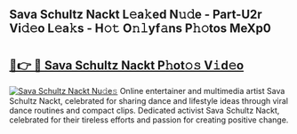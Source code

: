 ## Sava Schultz Nackt L𝚎a𝚔ed N𝚞𝚍e - Part-U2r Vi𝚍𝚎o L𝚎a𝚔s - H𝚘𝚝 O𝚗𝚕yf𝚊ns P𝚑𝚘tos MeXp0

# <h2><a href="http://kf50j9.oniu.top/?m=Sava+Schultz+Nackt">🔗👉 🔴 Sava Schultz Nackt P𝚑ot𝚘𝚜 V𝚒d𝚎o</a></h2>

[![Sava Schultz Nackt Nu𝚍e𝚜](https://i.imgur.com/0qMVB7G.gif)](http://kf50j9.oniu.top/?m=Sava+Schultz+Nackt)
Online entertainer and multimedia artist Sava Schultz Nackt, celebrated for sharing dance and lifestyle ideas through viral dance routines and compact clips. Dedicated activist Sava Schultz Nackt, celebrated for their tireless efforts and passion for creating positive change.  
